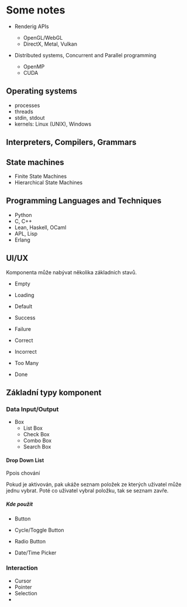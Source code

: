 # Some notes

- Renderig APIs
  - OpenGL/WebGL
  - DirectX, Metal, Vulkan

- Distributed systems, Concurrent and Parallel programming
  - OpenMP
  - CUDA
  
## Operating systems

- processes
- threads
- stdin, stdout
- kernels: Linux (UNIX), Windows

## Interpreters, Compilers, Grammars

## State machines

- Finite State Machines
- Hierarchical State Machines

## Programming Languages and Techniques

- Python
- C, C++
- Lean, Haskell, OCaml
- APL, Lisp
- Erlang

## UI/UX

Komponenta může nabývat několika základních stavů.

- Empty
- Loading
- Default
- Success
- Failure

- Correct
- Incorrect
- Too Many
- Done

## Základní typy komponent

### Data Input/Output

- Box
  - List Box
  - Check Box
  - Combo Box
  - Search Box

#### Drop Down List

Ppois chování

Pokud je aktivován, pak ukáže seznam položek ze kterých uživatel může jednu vybrat.
Poté co uživatel vybral položku, tak se seznam zavře.

##### Kde použít

- Button
- Cycle/Toggle Button
- Radio Button

- Date/Time Picker

### Interaction

- Cursor
- Pointer
- Selection
-
